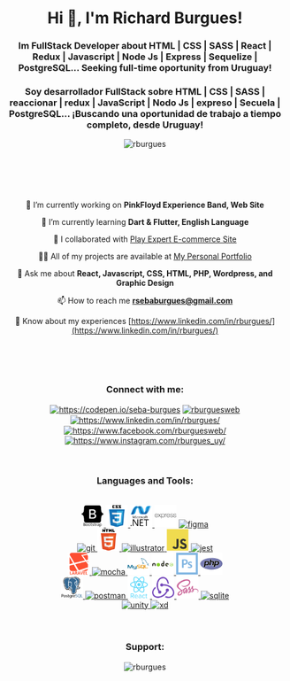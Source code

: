 <h1 align="center">Hi 👋, I'm Richard Burgues!</h1>
<h3 align="center">Im FullStack Developer about HTML | CSS | SASS | React | Redux | Javascript | Node Js | Express | Sequelize | PostgreSQL... Seeking full-time oportunity from Uruguay!</h3>

<h3 align="center">Soy desarrollador FullStack sobre HTML | CSS | SASS | reaccionar | redux | JavaScript | Nodo Js | expreso | Secuela | PostgreSQL... ¡Buscando una oportunidad de trabajo a tiempo completo, desde Uruguay!</h3>

<p align="center"> <img src="https://komarev.com/ghpvc/?username=rburgues&label=Profile%20views&color=0e75b6&style=flat" alt="rburgues" /> </p>

<br/>
<p align="center"> <a href="https://twitter.com/rburguesweb" target="blank"></a> </p>
<br/>
<br/>
<div align="center">
 
 🔭 I’m currently working on **PinkFloyd Experience Band, Web Site**

🌱 I’m currently learning **Dart & Flutter, English Language**

 👯 I collaborated with [Play Expert E-commerce Site](https://github.com/pccomponentshenry?tab=repositories)

 👨‍💻 All of my projects are available at [My Personal Portfolio](https://rburgues.onrender.com/)

 💬 Ask me about **React, Javascript, CSS, HTML, PHP, Wordpress, and Graphic Design**

📫 How to reach me **rsebaburgues@gmail.com**

 📄 Know about my experiences [https://www.linkedin.com/in/rburgues/](https://www.linkedin.com/in/rburgues/)
</div>
<br/>
<br/>
<h3 align="center" style="margin-top:40px;">Connect with me:</h3>
<p align="center">
<a href="https://codepen.io/https://codepen.io/seba-burgues" target="blank"><img align="center" src="https://raw.githubusercontent.com/rahuldkjain/github-profile-readme-generator/master/src/images/icons/Social/codepen.svg" alt="https://codepen.io/seba-burgues" height="30" width="40" /></a>
<a href="https://twitter.com/rburguesweb" target="blank"><img align="center" src="https://raw.githubusercontent.com/rahuldkjain/github-profile-readme-generator/master/src/images/icons/Social/twitter.svg" alt="rburguesweb" height="30" width="40" /></a>
<a href="https://linkedin.com/in/https://www.linkedin.com/in/rburgues/" target="blank"><img align="center" src="https://raw.githubusercontent.com/rahuldkjain/github-profile-readme-generator/master/src/images/icons/Social/linked-in-alt.svg" alt="https://www.linkedin.com/in/rburgues/" height="30" width="40" /></a>
<a href="https://fb.com/https://www.facebook.com/rburguesweb/" target="blank"><img align="center" src="https://raw.githubusercontent.com/rahuldkjain/github-profile-readme-generator/master/src/images/icons/Social/facebook.svg" alt="https://www.facebook.com/rburguesweb/" height="30" width="40" /></a>
<a href="https://instagram.com/https://www.instagram.com/rburgues_uy/" target="blank"><img align="center" src="https://raw.githubusercontent.com/rahuldkjain/github-profile-readme-generator/master/src/images/icons/Social/instagram.svg" alt="https://www.instagram.com/rburgues_uy/" height="30" width="40" /></a>
</p>
<br/>

<h3 align="center">Languages and Tools:</h3>
<br/>
<div align="center"> <a href="https://getbootstrap.com" target="_blank" rel="noreferrer"> <img src="https://raw.githubusercontent.com/devicons/devicon/master/icons/bootstrap/bootstrap-plain-wordmark.svg" alt="bootstrap" width="40" height="40"/> </a> <a href="https://www.w3schools.com/css/" target="_blank" rel="noreferrer"> <img src="https://raw.githubusercontent.com/devicons/devicon/master/icons/css3/css3-original-wordmark.svg" alt="css3" width="40" height="40"/> </a> <a href="https://dotnet.microsoft.com/" target="_blank" rel="noreferrer"> <img src="https://raw.githubusercontent.com/devicons/devicon/master/icons/dot-net/dot-net-original-wordmark.svg" alt="dotnet" width="40" height="40"/> </a> <a href="https://expressjs.com" target="_blank" rel="noreferrer"> <img src="https://raw.githubusercontent.com/devicons/devicon/master/icons/express/express-original-wordmark.svg" alt="express" width="40" height="40"/></a> <a href="https://www.figma.com/" target="_blank" rel="noreferrer"> <img src="https://www.vectorlogo.zone/logos/figma/figma-icon.svg" alt="figma" width="40" height="40"/> </a> 
 
<br/>
 <a href="https://git-scm.com/" target="_blank" rel="noreferrer"> <img src="https://www.vectorlogo.zone/logos/git-scm/git-scm-icon.svg" alt="git" width="40" height="40"/> </a> <a href="https://www.w3.org/html/" target="_blank" rel="noreferrer"> <img src="https://raw.githubusercontent.com/devicons/devicon/master/icons/html5/html5-original-wordmark.svg" alt="html5" width="40" height="40"/> </a> <a href="https://www.adobe.com/in/products/illustrator.html" target="_blank" rel="noreferrer"> <img src="https://www.vectorlogo.zone/logos/adobe_illustrator/adobe_illustrator-icon.svg" alt="illustrator" width="40" height="40"/> </a> <a href="https://developer.mozilla.org/en-US/docs/Web/JavaScript" target="_blank" rel="noreferrer"> <img src="https://raw.githubusercontent.com/devicons/devicon/master/icons/javascript/javascript-original.svg" alt="javascript" width="40" height="40"/> </a> 
 <a href="https://jestjs.io" target="_blank" rel="noreferrer"> <img src="https://www.vectorlogo.zone/logos/jestjsio/jestjsio-icon.svg" alt="jest" width="40" height="40"/> </a>
 
<br/>
 <a href="https://laravel.com/" target="_blank" rel="noreferrer"> <img src="https://raw.githubusercontent.com/devicons/devicon/master/icons/laravel/laravel-plain-wordmark.svg" alt="laravel" width="40" height="40"/> </a> <a href="https://mochajs.org" target="_blank" rel="noreferrer"> <img src="https://www.vectorlogo.zone/logos/mochajs/mochajs-icon.svg" alt="mocha" width="40" height="40"/> </a> <a href="https://www.mysql.com/" target="_blank" rel="noreferrer"> <img src="https://raw.githubusercontent.com/devicons/devicon/master/icons/mysql/mysql-original-wordmark.svg" alt="mysql" width="40" height="40"/> </a> <a href="https://nodejs.org" target="_blank" rel="noreferrer"> <img src="https://raw.githubusercontent.com/devicons/devicon/master/icons/nodejs/nodejs-original-wordmark.svg" alt="nodejs" width="40" height="40"/> </a> <a href="https://www.photoshop.com/en" target="_blank" rel="noreferrer"> <img src="https://raw.githubusercontent.com/devicons/devicon/master/icons/photoshop/photoshop-line.svg" alt="photoshop" width="40" height="40"/> </a> <a href="https://www.php.net" target="_blank" rel="noreferrer"> <img src="https://raw.githubusercontent.com/devicons/devicon/master/icons/php/php-original.svg" alt="php" width="40" height="40"/> </a> 
 
 <br/>
 <a href="https://www.postgresql.org" target="_blank" rel="noreferrer"> <img src="https://raw.githubusercontent.com/devicons/devicon/master/icons/postgresql/postgresql-original-wordmark.svg" alt="postgresql" width="40" height="40"/> </a> <a href="https://postman.com" target="_blank" rel="noreferrer"> <img src="https://www.vectorlogo.zone/logos/getpostman/getpostman-icon.svg" alt="postman" width="40" height="40"/> </a> <a href="https://reactjs.org/" target="_blank" rel="noreferrer"> <img src="https://raw.githubusercontent.com/devicons/devicon/master/icons/react/react-original-wordmark.svg" alt="react" width="40" height="40"/> </a> <a href="https://redux.js.org" target="_blank" rel="noreferrer"> <img src="https://raw.githubusercontent.com/devicons/devicon/master/icons/redux/redux-original.svg" alt="redux" width="40" height="40"/> </a> <a href="https://sass-lang.com" target="_blank" rel="noreferrer"> <img src="https://raw.githubusercontent.com/devicons/devicon/master/icons/sass/sass-original.svg" alt="sass" width="40" height="40"/> </a> <a href="https://www.sqlite.org/" target="_blank" rel="noreferrer"> <img src="https://www.vectorlogo.zone/logos/sqlite/sqlite-icon.svg" alt="sqlite" width="40" height="40"/> </a> 
 
 <br/>
 <a href="https://unity.com/" target="_blank" rel="noreferrer"> <img src="https://www.vectorlogo.zone/logos/unity3d/unity3d-icon.svg" alt="unity" width="40" height="40"/> </a> <a href="https://www.adobe.com/products/xd.html" target="_blank" rel="noreferrer"> <img src="https://cdn.worldvectorlogo.com/logos/adobe-xd.svg" alt="xd" width="40" height="40"/> </a> </div>
<br/>
<br/>
<h3 align="center">Support:</h3>
<p align="center"> <img align="center" src="https://scontent.fmvd1-1.fna.fbcdn.net/v/t39.30808-6/327042455_555575263258842_5666080402545868536_n.jpg?_nc_cat=106&ccb=1-7&_nc_sid=730e14&_nc_ohc=M4KIj6nFAAsAX_43iUK&_nc_ht=scontent.fmvd1-1.fna&oh=00_AfCxrAjjrD_u9OazlDa5F8PZXL_UQoeNYI5p_9r_PS4TCQ&oe=63D37EEF" height="150" width="500" alt="rburgues" /></p><br><br>

